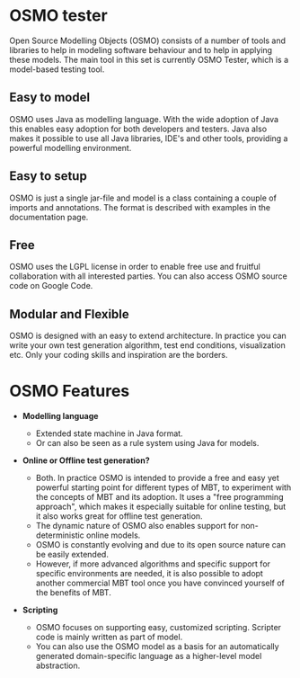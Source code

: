 # OSMO tester #

Open Source Modelling Objects (OSMO) consists of a number of tools and libraries to help in modeling software behaviour and to help in applying these models. The main tool in this set is currently OSMO Tester, which is a model-based testing tool.

## Easy to model ##

OSMO uses Java as modelling language. With the wide adoption of Java this enables easy adoption for both developers and testers. Java also makes it possible to use all Java libraries, IDE's and other tools, providing a powerful modelling environment.

## Easy to setup ##

OSMO is just a single jar-file and model is a class containing a couple of imports and annotations. The format is described with examples in the documentation page.

## Free ##

OSMO uses the LGPL license in order to enable free use and fruitful collaboration with all interested parties. You can also access OSMO source code on Google Code.

## Modular and Flexible ##

OSMO is designed with an easy to extend architecture. In practice you can write your own test generation algorithm, test end conditions, visualization etc. Only your coding skills and inspiration are the borders.

# OSMO Features #

  * **Modelling language**
    * Extended state machine in Java format.
    * Or can also be seen as a rule system using Java for models.

  * **Online or Offline test generation?**
    * Both. In practice OSMO is intended to provide a free and easy yet powerful starting point for different types of MBT, to experiment with the concepts of MBT and its adoption. It uses a "free programming approach", which makes it especially suitable for online testing, but it also works great for offline test generation.
    * The dynamic nature of OSMO also enables support for non-deterministic online models.
    * OSMO is constantly evolving and due to its open source nature can be easily extended.
    * However, if more advanced algorithms and specific support for specific environments are needed, it is also possible to adopt another commercial MBT tool once you have convinced yourself of the benefits of MBT.

  * **Scripting**
    * OSMO focuses on supporting easy, customized scripting. Scripter code is mainly written as part of model.
    * You can also use the OSMO model as a basis for an automatically generated domain-specific language as a higher-level model abstraction.

